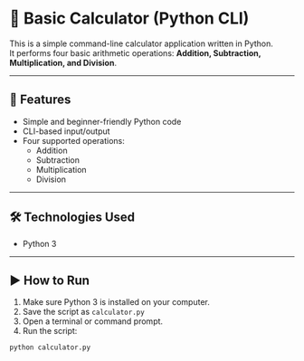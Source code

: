 # 🧮 Basic Calculator (Python CLI)

This is a simple command-line calculator application written in Python.  
It performs four basic arithmetic operations: **Addition, Subtraction, Multiplication, and Division**.

---

## 📌 Features

- Simple and beginner-friendly Python code
- CLI-based input/output
- Four supported operations:
  - Addition
  - Subtraction
  - Multiplication
  - Division

---

## 🛠 Technologies Used

- Python 3

---

## ▶️ How to Run

1. Make sure Python 3 is installed on your computer.
2. Save the script as `calculator.py`
3. Open a terminal or command prompt.
4. Run the script:

```bash
python calculator.py
